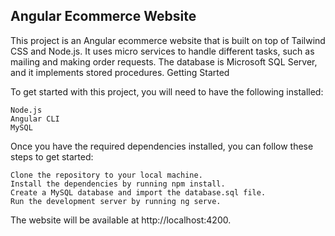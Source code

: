 ## Angular Ecommerce Website

This project is an Angular ecommerce website that is built on top of Tailwind CSS and Node.js. It uses micro services to handle different tasks, such as mailing and making order requests. The database is Microsoft SQL Server, and it implements stored procedures.
Getting Started

To get started with this project, you will need to have the following installed:

    Node.js
    Angular CLI
    MySQL

Once you have the required dependencies installed, you can follow these steps to get started:

    Clone the repository to your local machine.
    Install the dependencies by running npm install.
    Create a MySQL database and import the database.sql file.
    Run the development server by running ng serve.

The website will be available at http://localhost:4200.

